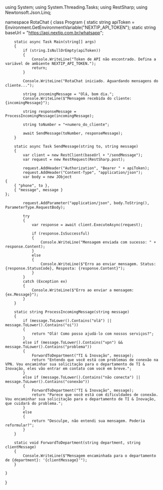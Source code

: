 using System;
using System.Threading.Tasks;
using RestSharp;
using Newtonsoft.Json.Linq;

namespace RotaChat
{
    class Program
    {
        static string apiToken = Environment.GetEnvironmentVariable("NEXTIP_API_TOKEN");
        static string baseUrl = "https://api.nextip.com.br/whatsapp";

        static async Task Main(string[] args)
        {
            if (string.IsNullOrEmpty(apiToken))
            {
                Console.WriteLine("Token de API não encontrado. Defina a variável de ambiente NEXTIP_API_TOKEN.");
                return;
            }

            Console.WriteLine("RotaChat iniciado. Aguardando mensagens do cliente...");

            string incomingMessage = "Olá, bom dia.";
            Console.WriteLine($"Mensagem recebida do cliente: {incomingMessage}");

            string responseMessage = ProcessIncomingMessage(incomingMessage);

            string toNumber = "+numero_do_cliente";

            await SendMessage(toNumber, responseMessage);
        }

        static async Task SendMessage(string to, string message)
        {
            var client = new RestClient(baseUrl + "/sendMessage");
            var request = new RestRequest(RestSharp.post);

            request.AddHeader("Authorization", "Bearer " + apiToken);
            request.AddHeader("Content-Type", "application/json");
            var body = new JObject
    {
        { "phone", to },
        { "message", message }
    };

            request.AddParameter("application/json", body.ToString(), ParameterType.RequestBody);

            try
            {
                var response = await client.ExecuteAsync(request);

                if (response.IsSuccessful)
                {
                    Console.WriteLine("Mensagem enviada com sucesso: " + response.Content);
                }
                else
                {
                    Console.WriteLine($"Erro ao enviar mensagem. Status: {response.StatusCode}, Resposta: {response.Content}");
                }
            }
            catch (Exception ex)
            {
                Console.WriteLine($"Erro ao enviar a mensagem: {ex.Message}");
            }
        }

        static string ProcessIncomingMessage(string message)
        {
            if (message.ToLower().Contains("olá") || message.ToLower().Contains("oi"))
            {
                return "Olá! Como posso ajudá-lo com nossos serviços?";
            }
            else if (message.ToLower().Contains("vpn") && message.ToLower().Contains("problema"))
            {
                ForwardToDepartment("TI & Inovação", message);
                return "Entendo que você está com problemas de conexão na VPN. Vou encaminhar sua solicitação para o departamento de TI & Inovação, eles vão entrar em contato com você em breve.";
            }
            else if (message.ToLower().Contains("não conecta") || message.ToLower().Contains("conexão"))
            {
                ForwardToDepartment("TI & Inovação", message);
                return "Parece que você está com dificuldades de conexão. Vou encaminhar sua solicitação para o departamento de TI & Inovação, que cuidará do problema.";
            }
            else
            {
                return "Desculpe, não entendi sua mensagem. Poderia reformular?";
            }
        }

        static void ForwardToDepartment(string department, string clientMessage)
        {
            Console.WriteLine($"Mensagem encaminhada para o departamento de {department}: '{clientMessage}'");
        }

    }
}
    
